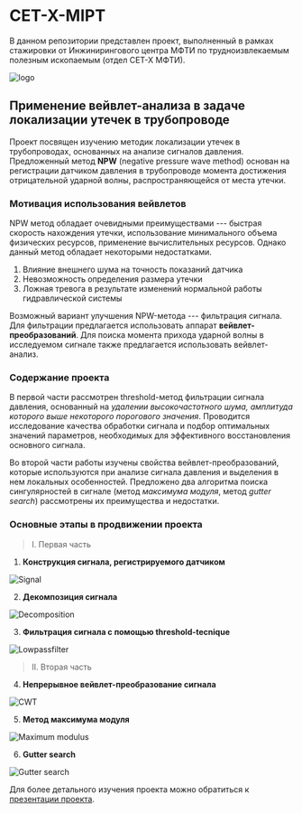 # CET-X-MIPT

В данном репозитории представлен проект, выполненный в рамках стажировки от Инжинирингового центра МФТИ по трудноизвлекаемым полезным ископаемым (отдел CET-X МФТИ).

![logo](logo.png)

## Применение вейвлет-анализа в задаче локализации утечек в трубопроводе

Проект посвящен изучению методик локализации утечек в трубопроводах, основанных на анализе сигналов давления. Предложенный метод **NPW** (negative pressure wave method) основан на регистрации датчиком давления в трубопроводе момента достижения отрицательной ударной волны, распространяющейся от места утечки. 

### Мотивация использования вейвлетов

NPW метод обладает очевидными преимуществами --- быстрая скорость нахождения утечки, использование минимального объема физических ресурсов, применение вычислительных ресурсов. Однако данный метод обладает некоторыми недостатками. 

1. Влияние внешнего шума на точность показаний датчика
2. Невозможность определения размера утечки
3. Ложная тревога в результате изменений нормальной работы гидравлической системы

Возможный вариант улучшения NPW-метода --- фильтрация сигнала. Для фильтрации предлагается использовать аппарат **вейвлет-преобразований**. Для поиска момента прихода ударной волны в исследуемом сигнале также предлагается использовать вейвлет-анализ.

### Содержание проекта

В первой части рассмотрен threshold-метод фильтрации сигнала давления, основанный на *удалении высокочастотного шума, амплитуда которого выше некоторого порогового значения*. Проводится исследование качества обработки сигнала и подбор оптимальных значений параметров, необходимых для эффективного восстановления основного сигнала.

Во второй части работы изучены свойства вейвлет-преобразований, которые используются при анализе сигнала давления и выделения в нем локальных особенностей. Предложено два алгоритма поиска сингулярностей в сигнале (метод *максимума модуля*, метод *gutter search*) рассмотрены их преимущества и недостатки. 

### Основные этапы в продвижении проекта

> I. Первая часть

1. **Конструкция сигнала, регистрируемого датчиком**

![Signal](Results/signal.png)

2. **Декомпозиция сигнала**

![Decomposition](Results/decomposition.png)

3. **Фильтрация сигнала с помощью threshold-tecnique**

![Lowpassfilter](Results/lowpassfilter_2.png)


> II. Вторая часть

4. **Непрерывное вейвлет-преобразование сигнала**

![CWT](Results/wavelet_transform.png)

5. **Метод максимума модуля**

![Maximum modulus](Results/wavelet_maximum_modulus.png)

6. **Gutter search**

![Gutter search](Results/gutter_method.png)

Для более детального изучения проекта можно обратиться к [презентации проекта](https://github.com/demidroll-s/CET-X-MIPT/blob/main/Presentation.pdf/).

